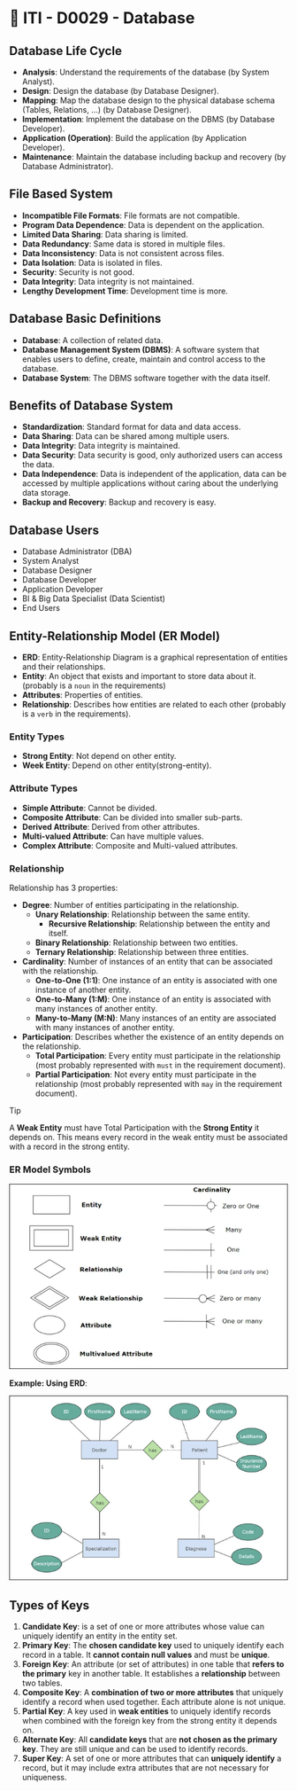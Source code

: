 # 🔖 ITI - D0029 - Database

## Database Life Cycle

- **Analysis**: Understand the requirements of the database (by System Analyst).
- **Design**: Design the database (by Database Designer).
- **Mapping**: Map the database design to the physical database schema (Tables, Relations, ...) (by Database Designer).
- **Implementation**: Implement the database on the DBMS (by Database Developer).
- **Application (Operation)**: Build the application (by Application Developer).
- **Maintenance**: Maintain the database including backup and recovery (by Database Administrator).

## File Based System

- **Incompatible File Formats**: File formats are not compatible.
- **Program Data Dependence**: Data is dependent on the application.
- **Limited Data Sharing**: Data sharing is limited.
- **Data Redundancy**: Same data is stored in multiple files.
- **Data Inconsistency**: Data is not consistent across files.
- **Data Isolation**: Data is isolated in files.
- **Security**: Security is not good.
- **Data Integrity**: Data integrity is not maintained.
- **Lengthy Development Time**: Development time is more.

## Database Basic Definitions

- **Database**: A collection of related data.
- **Database Management System (DBMS)**: A software system that enables users to define, create, maintain and control access to the database.
- **Database System**: The DBMS software together with the data itself.

## Benefits of Database System

- **Standardization**: Standard format for data and data access.
- **Data Sharing**: Data can be shared among multiple users.
- **Data Integrity**: Data integrity is maintained.
- **Data Security**: Data security is good, only authorized users can access the data.
- **Data Independence**: Data is independent of the application, data can be accessed by multiple applications without caring about the underlying data storage.
- **Backup and Recovery**: Backup and recovery is easy.

## Database Users

- Database Administrator (DBA)
- System Analyst
- Database Designer
- Database Developer
- Application Developer
- BI & Big Data Specialist (Data Scientist)
- End Users

## Entity-Relationship Model (ER Model)

- **ERD**: Entity-Relationship Diagram is a graphical representation of entities and their relationships.
- **Entity**: An object that exists and important to store data about it. (probably is a `noun` in the requirements)
- **Attributes**: Properties of entities.
- **Relationship**: Describes how entities are related to each other (probably is a `verb` in the requirements).

### Entity Types

- **Strong Entity**: Not depend on other entity.
- **Week Entity**: Depend on other entity(strong-entity).

### Attribute Types

- **Simple Attribute**: Cannot be divided.
- **Composite Attribute**: Can be divided into smaller sub-parts.
- **Derived Attribute**: Derived from other attributes.
- **Multi-valued Attribute**: Can have multiple values.
- **Complex Attribute**: Composite and Multi-valued attributes.

### Relationship

Relationship has 3 properties:

- **Degree**: Number of entities participating in the relationship.
  - **Unary Relationship**: Relationship between the same entity.
    - **Recursive Relationship**: Relationship between the entity and itself.
  - **Binary Relationship**: Relationship between two entities.
  - **Ternary Relationship**: Relationship between three entities.
- **Cardinality**: Number of instances of an entity that can be associated with the relationship.
  - **One-to-One (1:1)**: One instance of an entity is associated with one instance of another entity.
  - **One-to-Many (1:M)**: One instance of an entity is associated with many instances of another entity.
  - **Many-to-Many (M:N)**: Many instances of an entity are associated with many instances of another entity.
- **Participation**: Describes whether the existence of an entity depends on the relationship.
  - **Total Participation**: Every entity must participate in the relationship (most probably represented with `must` in the requirement document).
  - **Partial Participation**: Not every entity must participate in the relationship (most probably represented with `may` in the requirement document).

> [!Tip]
>
> A **Weak Entity** must have Total Participation with the **Strong Entity** it depends on. This means every record in the weak entity must be associated with a record in the strong entity.

### ER Model Symbols

![ER Model Symbols](./imgs/erd-symbols.jpg)

**Example: Using ERD**:

![ERD Example](./imgs/erd-example.jpg)

## Types of Keys

1. **Candidate Key**: is a set of one or more attributes whose value can uniquely identify an entity in the entity set.
2. **Primary Key**: The **chosen candidate key** used to uniquely identify each record in a table. It **cannot contain null values** and must be **unique**.
3. **Foreign Key**: An attribute (or set of attributes) in one table that **refers to the primary** key in another table. It establishes a **relationship** between two tables.
4. **Composite Key**: A **combination of two or more attributes** that uniquely identify a record when used together. Each attribute alone is not unique.
5. **Partial Key**: A key used in **weak entities** to uniquely identify records when combined with the foreign key from the strong entity it depends on.
6. **Alternate Key**: All **candidate keys** that are **not chosen as the primary key**. They are still unique and can be used to identify records.
7. **Super Key**: A set of one or more attributes that can **uniquely identify** a record, but it may include extra attributes that are not necessary for uniqueness.
